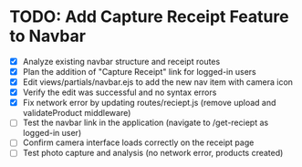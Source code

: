 # TODO: Add Capture Receipt Feature to Navbar

- [x] Analyze existing navbar structure and receipt routes
- [x] Plan the addition of "Capture Receipt" link for logged-in users
- [x] Edit views/partials/navbar.ejs to add the new nav item with camera icon
- [x] Verify the edit was successful and no syntax errors
- [x] Fix network error by updating routes/reciept.js (remove upload and validateProduct middleware)
- [ ] Test the navbar link in the application (navigate to /get-reciept as logged-in user)
- [ ] Confirm camera interface loads correctly on the receipt page
- [ ] Test photo capture and analysis (no network error, products created)
